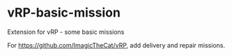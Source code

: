 # vRP-basic-mission
Extension for vRP - some basic missions

For https://github.com/ImagicTheCat/vRP, add delivery and repair missions.
